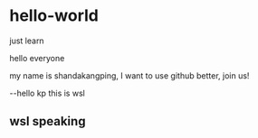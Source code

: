# hello-world
just learn

hello everyone

my name is shandakangping, I want to use github better, join us!

--hello kp
this is wsl

## wsl speaking
